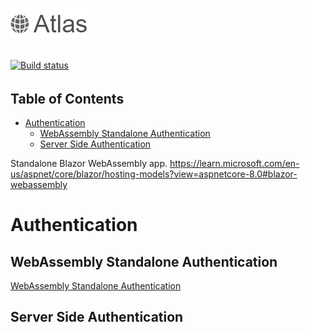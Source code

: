 ![Alt text](/readme-images/Atlas.png?raw=true "Atlas") 

<!-- 
###### .NET 7.0, Blazor WebAssembly, Blazor Server, ASP.NET Core Web API, Auth0, MudBlazor, Entity Framework Core, MS SQL Server, SQLite 
######
-->

\
[![Build status](https://ci.appveyor.com/api/projects/status/qx6pbauk9bfpopst?svg=true)](https://ci.appveyor.com/project/grantcolley/atlas)
###### 

## Table of Contents
* [Authentication](#authentication)
   * [WebAssembly Standalone Authentication](#webassembly-standalone-authentication)
   * [Server Side Authentication](#server-side-authentication)

Standalone Blazor WebAssembly app.
https://learn.microsoft.com/en-us/aspnet/core/blazor/hosting-models?view=aspnetcore-8.0#blazor-webassembly

# Authentication
## WebAssembly Standalone Authentication

[WebAssembly Standalone Authentication](https://learn.microsoft.com/en-us/aspnet/core/blazor/security/webassembly/standalone-with-authentication-library)

## Server Side Authentication

 
  
